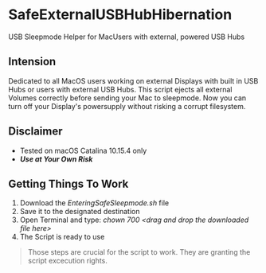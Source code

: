 # SafeExternalUSBHubHibernation
USB Sleepmode Helper for MacUsers with external, powered USB Hubs

## Intension
Dedicated to all MacOS users working on external Displays with built in USB Hubs or users with external USB Hubs.
This script ejects all external Volumes correctly before sending your Mac to sleepmode.
Now you can turn off your Display's powersupply without risking a corrupt filesystem.

## Disclaimer
- Tested on macOS Catalina 10.15.4 only
- ***Use at Your Own Risk***

## Getting Things To Work
1. Download the *EnteringSafeSleepmode.sh* file
2. Save it to the designated destination
3. Open Terminal and type: *chown 700 \<drag and drop the downloaded file here\>*
4. The Script is ready to use
> Those steps are crucial for the script to work. They are granting the script excecution rights.
